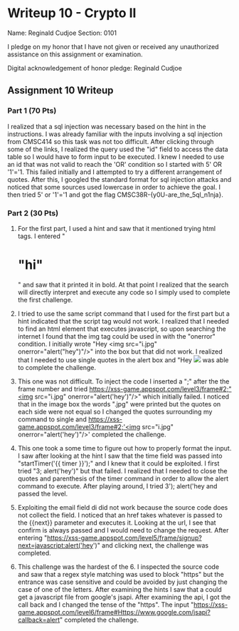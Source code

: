 Writeup 10 - Crypto II
=====
Name: Reginald Cudjoe
Section: 0101

I pledge on my honor that I have not given or received any unauthorized assistance on this assignment or examination.

Digital acknowledgement of honor pledge: Reginald Cudjoe

## Assignment 10 Writeup

### Part 1 (70 Pts)
I realized that a sql injection was necessary based on the hint in the instructions. I was already familiar with the inputs involving a sql injection from CMSC414 so this task was not too difficult. After clicking through some of the links, I realized the query used the "id" field to access the data table so I would have to form input to be executed. I knew I needed to use an id that was not valid to reach the 'OR' condition so I started with 5' OR '1'='1. This failed initially and I attempted to try a different arrangement of quotes. After this, I googled the standard format for sql injection attacks and noticed that some sources used lowercase in order to achieve the goal. I then tried 5' or '1'='1 and got the flag CMSC38R-{y0U-are_the_5ql_n1nja}.

### Part 2 (30 Pts)
1. For the first part, I used a hint and saw that it mentioned trying html tags. I entered "<h1> "hi" </h1>" and saw that it printed it in bold. At that point I realized that the search will directly interpret and execute any code so I simply used  <script> alert("hi") </script> to complete the first challenge.

2. I tried to use the same script command that I used for the first part but a hint indicated that the script tag would not work. I realized that I needed to find an html element that executes javascript, so upon searching the internet I found that the img tag could be used in with the "onerror" condition. I initially wrote "Hey <img src="i.jpg" onerror="alert("hey")"/>" into the box but that did not work. I realized that I needed to use single quotes in the alert box and "Hey <img src="i.jpg" onerror="alert('hey')"/> was able to complete the challenge.

3. This one was not difficult. To inject the code I inserted a ";" after the the frame number and tried https://xss-game.appspot.com/level3/frame#2;"<img src="i.jpg" onerror="alert('hey')"/>" which initially failed. I noticed that in the image box the words ".jpg" were printed but the quotes on each side were not equal so I changed the quotes surrounding my command to single and https://xss-game.appspot.com/level3/frame#2;'<img src="i.jpg" onerror="alert('hey')"/>' completed the challenge.

4. This one took a some time to figure out how to properly format the input. I saw after looking at the hint I saw that the time field was passed into "startTimer('{{ timer }}');" and I knew that it could be exploited. I first tried "3; alert('hey')" but that failed. I realized that I needed to close the quotes and parenthesis of the timer command in order to allow the alert command to execute. After playing around, I tried 3'); alert('hey and passed the level.

5. Exploiting the email field di did not work because the source code does not collect the field. I noticed that an href takes whatever is passed to the {{next}} parameter and executes it. Looking at the url, I see that confirm is always passed and I would need to change the request. After entering "https://xss-game.appspot.com/level5/frame/signup?next=javascript:alert('hey')" and clicking next, the challenge was completed.

6. This challenge was the hardest of the 6. I inspected the source code and saw that a regex style matching was used to block "https" but the entrance was case sensitive and could be avoided by just changing the case of one of the letters. After examining the hints I saw that a could get a javascript file from google's jsapi. After examining the api, I got the call back and I changed the tense of the "https". The input "https://xss-game.appspot.com/level6/frame#Https://www.google.com/jsapi?callback=alert" completed the challenge. 

